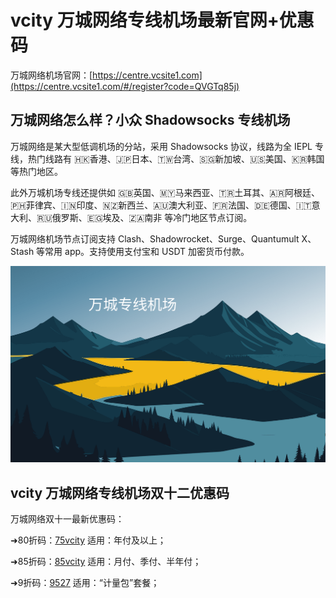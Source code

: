 # vcity 万城网络专线机场最新官网+优惠码

万城网络机场官网：[https://centre.vcsite1.com](https://centre.vcsite1.com/#/register?code=QVGTq85j)

## 万城网络怎么样？小众 Shadowsocks 专线机场

万城网络是某大型低调机场的分站，采用 Shadowsocks 协议，线路为全 IEPL 专线，热门线路有 🇭🇰香港、🇯🇵日本、🇹🇼台湾、🇸🇬新加坡、🇺🇸美国、🇰🇷韩国 等热门地区。

此外万城机场专线还提供如 🇬🇧英国、🇲🇾马来西亚、🇹🇷土耳其、🇦🇷阿根廷、🇵🇭菲律宾、🇮🇳印度、🇳🇿新西兰、🇦🇺澳大利亚、🇫🇷法国、🇩🇪德国、🇮🇹意大利、🇷🇺俄罗斯、🇪🇬埃及、🇿🇦南非 等冷门地区节点订阅。

万城网络机场节点订阅支持 Clash、Shadowrocket、Surge、Quantumult X、Stash 等常用 app。支持使用支付宝和 USDT 加密货币付款。

[![万城专线机场](vcity_uxtt_20231101_143930.png)](https://xuv.cc/out/wanc)

## vcity 万城网络专线机场双十二优惠码

万城网络双十一最新优惠码：

➜80折码：[75vcity](https://portal.vc-on.com/#/register?code=QVGTq85j) 适用：年付及以上；

➜85折码：[85vcity](https://portal.vc-on.com/#/register?code=QVGTq85j) 适用：月付、季付、半年付；

➜9折码：[9527](https://centre.vcsite1.com/#/register?code=QVGTq85j) 适用：“计量包”套餐；

